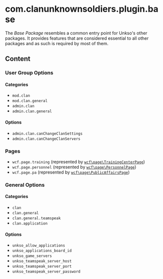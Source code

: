 # com.clanunknownsoldiers.plugin.base
The *Base Package* resembles a common entry point for Unkso's other packages. It provides features that are considered essential to all other packages and as such is required by most of them.

## Content
### User Group Options

#### Categories
- `mod.clan`
- `mod.clan.general`
- `admin.clan`
- `admin.clan.general`

#### Options
- `admin.clan.canChangeClanSettings`
- `admin.clan.canChangeClanServers`

### Pages
- `wcf.page.training` (represented by [`wcf\page\TrainingCenterPage`](https://github.com/unkso/base/blob/master/files/lib/page/TrainingCenterPage.class.php))
- `wcf.page.personnel` (represented by [`wcf\page\PersonnelPage`](https://github.com/unkso/base/blob/master/files/lib/page/PersonnelPage.class.php))
- `wcf.page.pa` (represented by [`wcf\page\PublicAffairsPage`](https://github.com/unkso/base/blob/master/files/lib/page/PublicAffairsPage.class.php))

### General Options
#### Categories
- `clan`
- `clan.general`
- `clan.general.teamspeak`
- `clan.application`

#### Options
- `unkso_allow_applications`
- `unkso_applications_board_id`
- `unkso_game_servers`
- `unkso_teamspeak_server_host`
- `unkso_teamspeak_server_port`
- `unkso_teamspeak_server_password`
